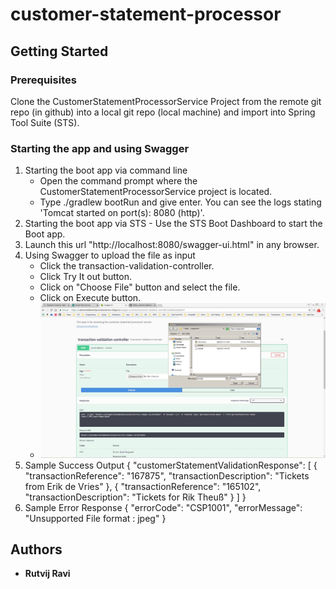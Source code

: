 # customer-statement-processor

## Getting Started

### Prerequisites
Clone the CustomerStatementProcessorService Project from the remote git repo (in github) into a local git repo (local machine) and import into Spring Tool Suite (STS).

### Starting the app and using Swagger

1. Starting the boot app via command line
    * Open the command prompt where the CustomerStatementProcessorService project is located.
    * Type ./gradlew bootRun and give enter. You can see the logs stating 'Tomcat started on port(s): 8080 (http)'.
2. Starting the boot app via STS - Use the STS Boot Dashboard to start the Boot app.
3. Launch this url "http://localhost:8080/swagger-ui.html" in any browser.
4. Using Swagger to upload the file as input
    * Click the transaction-validation-controller.
    * Click Try It out button.
    * Click on "Choose File" button and select the file.
    * Click on Execute button.
    * ![Screenshot](swaggerInput.JPG)
5. Sample Success Output
{
  "customerStatementValidationResponse": [
    {
      "transactionReference": "167875",
      "transactionDescription": "Tickets from Erik de Vries"
    },
    {
      "transactionReference": "165102",
      "transactionDescription": "Tickets for Rik Theuß"
    }
  ]
}
6. Sample Error Response
{
  "errorCode": "CSP1001",
  "errorMessage": "Unsupported File format : jpeg"
}

## Authors
* **Rutvij Ravi**
